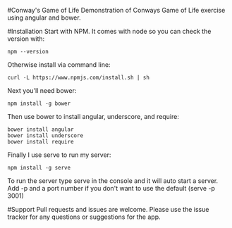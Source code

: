 #Conway's Game of Life
Demonstration of Conways Game of Life exercise using angular and bower.

#Installation
Start with NPM. It comes with node so you can check the version with:
```
npm --version
```
Otherwise install via command line:
```
curl -L https://www.npmjs.com/install.sh | sh
```
Next you'll need bower:
```
npm install -g bower
```
Then use bower to install angular, underscore, and require:
```
bower install angular
bower install underscore
bower install require
```

Finally I use serve to run my server:
```
npm install -g serve
```

To run the server type serve in the console and it will auto start a server. Add -p and a port number if you don't want to use the default (serve -p 3001)

#Support
Pull requests and issues are welcome. Please use the issue tracker for any questions or suggestions for the app.
